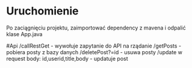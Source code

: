 # Uruchomienie
Po zaciągnięciu projektu, zaimportować dependency z mavena i odpalić klase App.java

#Api
/callRestGet - wywołuje zapytanie do API na rządanie
/getPosts - pobiera posty z bazy danych
/deletePost?=id - usuwa posty
/update w request body: id,userid,title,body - updatuje post
